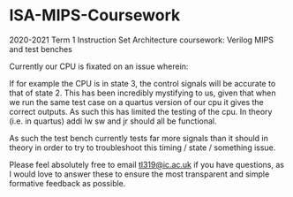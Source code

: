 # ISA-MIPS-Coursework
2020-2021 Term 1 Instruction Set Architecture coursework: Verilog MIPS and test benches 

Currently our CPU is fixated on an issue wherein:

If for example the CPU is in state 3, the control signals will be accurate to that of state 2. This has been incredibly mystifying to us, given that when we run the same test case on a quartus version of our cpu it gives the correct outputs. As such this has limited the testing of the cpu. In theory (i.e. in quartus) addi lw sw and jr should all be functional.


As such the test bench currently tests far more signals than it should in theory in order to try to troubleshoot this timing / state / something issue.


Please feel absolutely free to email tl319@ic.ac.uk if you have questions, as I would love to answer these to ensure the most transparent and simple formative feedback as possible.
